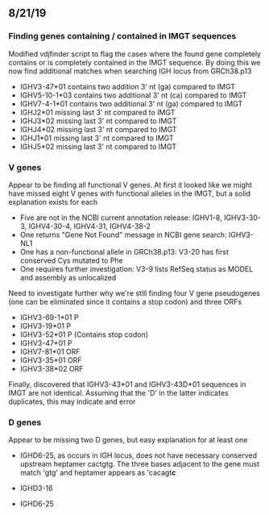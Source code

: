 ## 8/21/19

### Finding genes containing / contained in IMGT sequences

Modified vdjfinder script to flag the cases where the found gene completely contains or is completely contained
in the IMGT sequence. By doing this we now find additional matches when searching IGH locus from GRCh38.p13

* IGHV3-47\*01 contains two addition 3' nt (ga) compared to IMGT
* IGHV5-10-1\*03 contains two additional 3' nt (ca) compared to IMGT
* IGHV7-4-1\*01 contains two additional 3' nt (ga) compared to IMGT
* IGHJ2\*01 missing last 3' nt compared to IMGT
* IGHJ3\*02 missing last 3' nt compared to IMGT
* IGHJ4\*02 missing last 3' nt compared to IMGT
* IGHJ1\*01 missing last 3' nt compared to IMGT
* IGHJ5\*02 missing last 3' nt compared to IMGT

### V genes

Appear to be finding all functional V genes. At first it looked like we might have missed eight V genes with functional
alleles in the IMGT, but a solid explanation exists for each

* Five are not in the NCBI current annotation release: IGHV1-8, IGHV3-30-3, IGHV4-30-4, IGHV4-31, IGHV4-38-2
* One returns "Gene Not Found" message in NCBI gene search: IGHV3-NL1
* One has a non-functional allele in GRCh38.p13: V3-20 has first conserved Cys mutated to Phe
* One requires further investigation: V3-9 lists RefSeq status as MODEL and assembly as unlocalized

Need to investigate further why we're still finding four V gene pseudogenes (one can be eliminated since it
contains a stop codon) and three ORFs

* IGHV3-69-1\*01 P
* IGHV3-19\*01 P
* IGHV3-52\*01 P (Contains stop codon)
* IGHV3-47\*01 P
* IGHV7-81\*01 ORF
* IGHV3-35\*01 ORF
* IGHV3-38\*02 ORF 

Finally, discovered that IGHV3-43\*01 and IGHV3-43D\*01 sequences in IMGT are not identical. Assuming that the 'D' in
the latter indicates duplicates, this may indicate and error

### D genes

Appear to be missing two D genes, but easy explanation for at least one

* IGHD6-25, as occurs in IGH locus, does not have necessary conserved upstream heptamer cactgtg. The three bases adjacent
to the gene must match 'gtg' and heptamer appears as 'cacagt**c**

* IGHD3-16
* IGHD6-25
